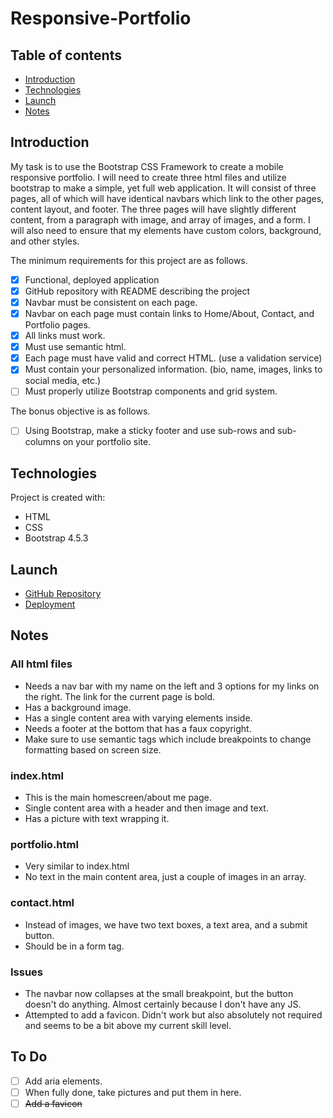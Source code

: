 # Responsive-Portfolio

## Table of contents

- [Introduction](#introduction)
- [Technologies](#technologies)
- [Launch](#launch)
- [Notes](#notes)

## Introduction

My task is to use the Bootstrap CSS Framework to create a mobile responsive portfolio. I will need to create three html files and utilize bootstrap to make a simple, yet full web application. It will consist of three pages, all of which will have identical navbars which link to the other pages, content layout, and footer. The three pages will have slightly different content, from a paragraph with image, and array of images, and a form. I will also need to ensure that my elements have custom colors, background, and other styles.

The minimum requirements for this project are as follows.

- [x] Functional, deployed application
- [x] GitHub repository with README describing the project
- [x] Navbar must be consistent on each page.
- [x] Navbar on each page must contain links to Home/About, Contact, and Portfolio pages.
- [x] All links must work.
- [x] Must use semantic html.
- [x] Each page must have valid and correct HTML. (use a validation service)
- [x] Must contain your personalized information. (bio, name, images, links to social media, etc.)
- [ ] Must properly utilize Bootstrap components and grid system.

The bonus objective is as follows.

- [ ] Using Bootstrap, make a sticky footer and use sub-rows and sub-columns on your portfolio site.

## Technologies

Project is created with:

- HTML
- CSS
- Bootstrap 4.5.3

## Launch

- [GitHub Repository](https://github.com/Connerjm/Responsive-Portfolio)
- [Deployment](https://connerjm.github.io/Responsive-Portfolio/)

## Notes

### All html files

- Needs a nav bar with my name on the left and 3 options for my links on the right. The link for the current page is bold.
- Has a background image.
- Has a single content area with varying elements inside.
- Needs a footer at the bottom that has a faux copyright.
- Make sure to use semantic tags which include breakpoints to change formatting based on screen size.

### index.html

- This is the main homescreen/about me page.
- Single content area with a header and then image and text.
- Has a picture with text wrapping it.

### portfolio.html

- Very similar to index.html
- No text in the main content area, just a couple of images in an array.

### contact.html

- Instead of images, we have two text boxes, a text area, and a submit button.
- Should be in a form tag.

### Issues

- The navbar now collapses at the small breakpoint, but the button doesn't do anything. Almost certainly because I don't have any JS.
- Attempted to add a favicon. Didn't work but also absolutely not required and seems to be a bit above my current skill level.

## To Do

- [ ] Add aria elements.
- [ ] When fully done, take pictures and put them in here.
- [ ] ~~Add a favicon~~
